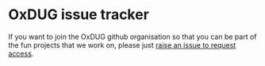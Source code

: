 # OxDUG issue tracker

If you want to join the OxDUG github organisation so that you can be part of the fun projects that we work on, please just [raise an issue to request access](https://github.com/OxDUG/issue-tracker/issues/new).
